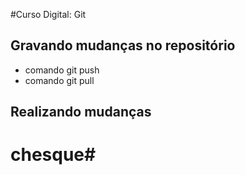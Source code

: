 #Curso Digital: Git

## Gravando mudanças no repositório

* comando git push
* comando git pull

## Realizando mudanças

# chesque#
